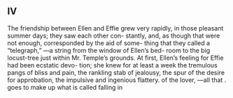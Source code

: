 
## IV

The friendship between Ellen and Effie
grew very rapidly, in those pleasant
summer days; they saw each other con-
stantly, and, as though that were not
enough, corresponded by the aid of some-
thing that they called a “telegraph,” —a
string from the window of Ellen’s bed-
room to the big locust-tree just within
Mr. Temple’s grounds. At first, Ellen’s
feeling for Effie had been ecstatic devo-
tion; she knew for at least a week the
tremulous pangs of bliss and pain, the
rankling stab of jealousy, the spur of the
desire for approbation, the impulsive and
ingenious flattery. of the lover, —all that .
goes to make up what is called falling in


